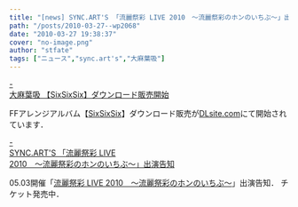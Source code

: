 ```yaml
---
title: "[news] SYNC.ART'S 「流麗祭彩 LIVE 2010　～流麗祭彩のホンのいちぶ～」出演告知"
path: "/posts/2010-03-27--wp2068"
date: "2010-03-27 19:38:37"
cover: "no-image.png"
author: "stfate"
tags: ["ニュース","sync.art's","大麻葉吸"]
---
```


<style type="text/css">
<!--
p {white-space: pre-wrap};
-->
</style>

<a class="topics" href="http://www.human-bbq.com/" target="_blank">- 大麻葉吸 【SixSixSix】ダウンロード販売開始</a>
<div class="news">FFアレンジアルバム【<a href="http://www.human-bbq.com/666.html" target="_blank">SixSixSix</a>】ダウンロード販売が<a href="http://home.dlsite.com/work/=/product_id/RJ060407.html" target="_blank">DLsite.com</a>にて開始されています．</div>

<a class="topics" href="http://syncarts.jp/" target="_blank">- SYNC.ART'S 「流麗祭彩 LIVE 2010　～流麗祭彩のホンのいちぶ～」出演告知</a>
<div class="news">05.03開催「<a href="http://www.reitaisai-cd.com/live/" target="_blank">流麗祭彩 LIVE 2010　～流麗祭彩のホンのいちぶ～</a>」出演告知．
チケット発売中．</div>